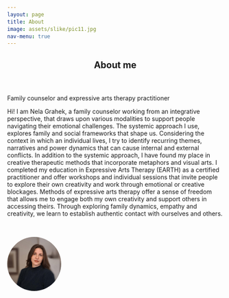 ```yaml
---
layout: page
title: About
image: assets/slike/pic11.jpg
nav-menu: true
---
```


<!-- Main -->
<div id="main" class="alt">

<!-- One -->
<section id="one">
	<div class="inner">
		<header class="major">
			<h1>About me</h1>
		</header>

<!-- Content -->
<p>Family counselor and expressive arts therapy practitioner</p>

<p>Hi! I am Nela Grahek, a family counselor working from an integrative perspective, that draws upon various modalities to support people navigating their emotional challenges. The systemic approach I use, explores family and social frameworks that shape us. Considering the context in which an individual lives, I try to identify recurring themes, narratives and power dynamics that can cause internal and external conflicts. 
In addition to the systemic approach, I have found my place in creative therapeutic methods that incorporate metaphors and visual arts. I completed my education in Expressive Arts Therapy (EARTH) as a certified practitioner and offer workshops and individual sessions that invite people to explore their own creativity and work through emotional or creative blockages. Methods of expressive arts therapy offer a sense of freedom that allows me to engage both my own creativity and support others in accessing theirs. Through exploring family dynamics, empathy and creativity, we learn to establish authentic contact with ourselves and others. 

</p>

<!-- Image -->
<img src="/assets/images/nelapic.jpeg" alt="About me photo"
     style="max-width: 25%; height: auto; margin-top: 2rem; border-radius: 50%;" />
